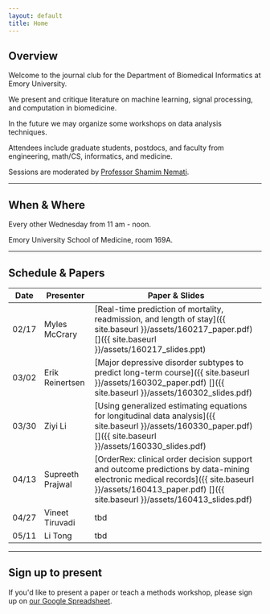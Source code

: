 ```yaml
---
layout: default
title: Home
---
```


## Overview
<a name="overview"></a>

Welcome to the journal club for the Department of Biomedical Informatics at Emory University.

We present and critique literature on machine learning, signal processing, and computation in biomedicine.

In the future we may organize some workshops on data analysis techniques.

Attendees include graduate students, postdocs, and faculty from engineering, math/CS, informatics, and medicine.

Sessions are moderated by [Professor Shamim Nemati](http://scholar.harvard.edu/shamim/home).

---

## When & Where
<a name="whenwhere"></a>

Every other Wednesday from 11 am - noon.

Emory University School of Medicine, room 169A.

---

## Schedule & Papers
<a name="schedule"></a>

Date | Presenter | Paper & Slides
--- | --- | ---
02/17 | Myles McCrary | [Real-time prediction of mortality, readmission, and length of stay]({{ site.baseurl }}/assets/160217_paper.pdf) [<i class='fa fa-file-powerpoint-o'></i>]({{ site.baseurl }}/assets/160217_slides.ppt)
03/02 | Erik Reinertsen | [Major depressive disorder subtypes to predict long-term course]({{ site.baseurl }}/assets/160302_paper.pdf) [<i class='fa fa-file-powerpoint-o'></i>]({{ site.baseurl }}/assets/160302_slides.pdf)
03/30 | Ziyi Li | [Using generalized estimating equations for longitudinal data analysis]({{ site.baseurl }}/assets/160330_paper.pdf) [<i class='fa fa-file-powerpoint-o'></i>]({{ site.baseurl }}/assets/160330_slides.pdf)
04/13 | Supreeth Prajwal | [OrderRex: clinical order decision support and outcome predictions by data-mining electronic medical records]({{ site.baseurl }}/assets/160413_paper.pdf) [<i class='fa fa-file-powerpoint-o'></i>]({{ site.baseurl }}/assets/160413_slides.pdf)
04/27 | Vineet Tiruvadi | tbd
05/11 | Li Tong | tbd

---

## Sign up to present
<a name="signup"></a>

If you'd like to present a paper or teach a methods workshop, please sign up on [our Google Spreadsheet](https://docs.google.com/spreadsheets/d/1HAbPUJqG1CfmrVLARFLbxASiGBQ65ZB3ri1jLS8TTGg/edit#gid=1168976780). 
